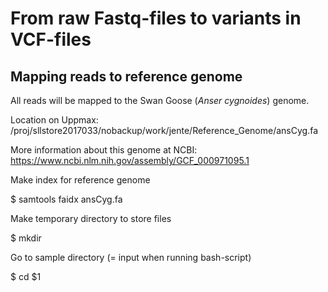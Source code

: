 # From raw Fastq-files to variants in VCF-files
## Mapping reads to reference genome
All reads will be mapped to the Swan Goose (*Anser cygnoides*) genome.

Location on Uppmax: /proj/sllstore2017033/nobackup/work/jente/Reference_Genome/ansCyg.fa

More information about this genome at NCBI: https://www.ncbi.nlm.nih.gov/assembly/GCF_000971095.1

Make index for reference genome

$ samtools faidx ansCyg.fa

Make temporary directory to store files

$ mkdir

Go to sample directory (= input when running bash-script)

$ cd $1

